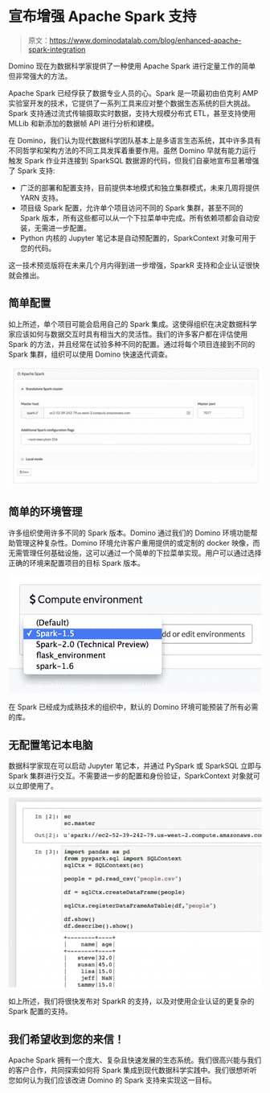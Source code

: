 # 宣布增强 Apache Spark 支持

> 原文：<https://www.dominodatalab.com/blog/enhanced-apache-spark-integration>

Domino 现在为数据科学家提供了一种使用 Apache Spark 进行定量工作的简单但非常强大的方法。

Apache Spark 已经俘获了数据专业人员的心。Spark 是一项最初由伯克利 AMP 实验室开发的技术，它提供了一系列工具来应对整个数据生态系统的巨大挑战。Spark 支持通过流式传输摄取实时数据，支持大规模分布式 ETL，甚至支持使用 MLLib 和新添加的数据帧 API 进行分析和建模。

在 Domino，我们认为现代数据科学团队基本上是多语言生态系统，其中许多具有不同哲学和架构方法的不同工具发挥着重要作用。虽然 Domino 早就有能力运行触发 Spark 作业并连接到 SparkSQL 数据源的代码，但我们自豪地宣布显著增强了 Spark 支持:

*   广泛的部署和配置支持，目前提供本地模式和独立集群模式，未来几周将提供 YARN 支持。
*   项目级 Spark 配置，允许单个项目访问不同的 Spark 集群，甚至不同的 Spark 版本，所有这些都可以从一个下拉菜单中完成。所有依赖项都会自动安装，无需进一步配置。
*   Python 内核的 Jupyter 笔记本是自动预配置的，SparkContext 对象可用于您的代码。

这一技术预览版将在未来几个月内得到进一步增强，SparkR 支持和企业认证很快就会推出。

## 简单配置

如上所述，单个项目可能会启用自己的 Spark 集成。这使得组织在决定数据科学家应该如何与数据交互时具有相当大的灵活性。我们的许多客户都在评估使用 Spark 的方法，并且经常在试验多种不同的配置。通过将每个项目连接到不同的 Spark 集群，组织可以使用 Domino 快速迭代调查。

![image00](img/5876bd00fa72bfebbf59b3400983b003.png)

## 简单的环境管理

许多组织使用许多不同的 Spark 版本。Domino 通过我们的 Domino 环境功能帮助管理这种复杂性。Domino 环境允许客户重用提供的或定制的 docker 映像，而无需管理任何基础设施，这可以通过一个简单的下拉菜单实现。用户可以通过选择正确的环境来配置项目的目标 Spark 版本。

![image02](img/6ac0c6a4db7fcf747e7d14a97a778495.png)

在 Spark 已经成为成熟技术的组织中，默认的 Domino 环境可能预装了所有必需的库。

## 无配置笔记本电脑

数据科学家现在可以启动 Jupyter 笔记本，并通过 PySpark 或 SparkSQL 立即与 Spark 集群进行交互。不需要进一步的配置和身份验证，SparkContext 对象就可以立即使用了。

![image01](img/f6d30d339f2ba827c3a3b5dad6cf7dec.png)

如上所述，我们将很快发布对 SparkR 的支持，以及对使用企业认证的更复杂的 Spark 配置的支持。

## 我们希望收到您的来信！

Apache Spark 拥有一个庞大、复杂且快速发展的生态系统。我们很高兴能与我们的客户合作，共同探索如何将 Spark 集成到现代数据科学实践中。我们很想听听您如何认为我们应该改进 Domino 的 Spark 支持来实现这一目标。